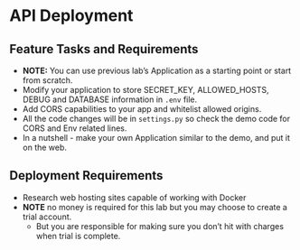 # API Deployment

## Feature Tasks and Requirements

- **NOTE:** You can use previous lab’s Application as a starting point or start from scratch.
- Modify your application to store SECRET_KEY, ALLOWED_HOSTS, DEBUG and DATABASE information in ```.env``` file.
- Add CORS capabilities to your app and whitelist allowed origins.
- All the code changes will be in ```settings.py``` so check the demo code for CORS and Env related lines.
- In a nutshell - make your own Application similar to the demo, and put it on the web.

## Deployment Requirements

- Research web hosting sites capable of working with Docker
- **NOTE** no money is required for this lab but you may choose to create a trial account.
  - But you are responsible for making sure you don’t hit with charges when trial is complete.

